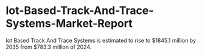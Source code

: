 # Iot-Based-Track-And-Trace-Systems-Market-Report
Iot Based Track And Trace Systems is estimated to rise to $1845.1 million by 2035 from $783.3 million of 2024.
